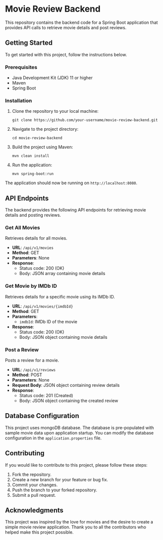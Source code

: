 # Movie Review Backend

This repository contains the backend code for a Spring Boot application that provides API calls to retrieve movie details and post reviews.

## Getting Started

To get started with this project, follow the instructions below.

### Prerequisites

- Java Development Kit (JDK) 11 or higher
- Maven
- Spring Boot

### Installation

1. Clone the repository to your local machine:

   ```
   git clone https://github.com/your-username/movie-review-backend.git
   ```

2. Navigate to the project directory:

   ```
   cd movie-review-backend
   ```

3. Build the project using Maven:

   ```
   mvn clean install
   ```

4. Run the application:

   ```
   mvn spring-boot:run
   ```

The application should now be running on `http://localhost:8080`.

## API Endpoints

The backend provides the following API endpoints for retrieving movie details and posting reviews.

### Get All Movies

Retrieves details for all movies.

- **URL**: `/api/v1/movies`
- **Method**: GET
- **Parameters**: None
- **Response**:
  - Status code: 200 (OK)
  - Body: JSON array containing movie details

### Get Movie by IMDb ID

Retrieves details for a specific movie using its IMDb ID.

- **URL**: `/api/v1/movies/{imdbId}`
- **Method**: GET
- **Parameters**:
  - `imdbId`: IMDb ID of the movie
- **Response**:
  - Status code: 200 (OK)
  - Body: JSON object containing movie details

### Post a Review

Posts a review for a movie.

- **URL**: `/api/v1/reviews`
- **Method**: POST
- **Parameters**: None
- **Request Body**: JSON object containing review details
- **Response**:
  - Status code: 201 (Created)
  - Body: JSON object containing the created review

## Database Configuration

This project uses mongoDB database. The database is pre-populated with sample movie data upon application startup. You can modify the database configuration in the `application.properties` file.

## Contributing

If you would like to contribute to this project, please follow these steps:

1. Fork the repository.
2. Create a new branch for your feature or bug fix.
3. Commit your changes.
4. Push the branch to your forked repository.
5. Submit a pull request.


## Acknowledgments

This project was inspired by the love for movies and the desire to create a simple movie review application. Thank you to all the contributors who helped make this project possible.
